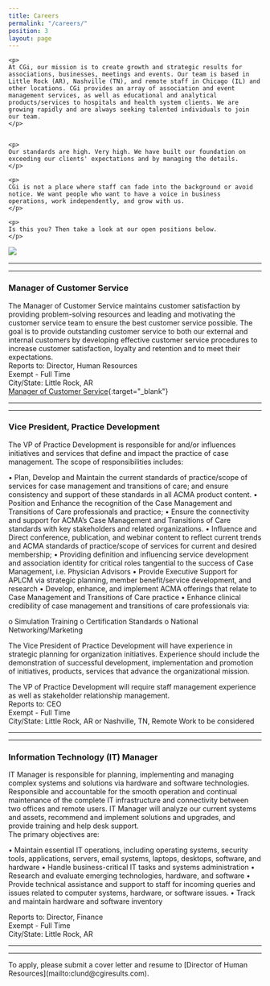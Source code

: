 ```yaml
---
title: Careers
permalink: "/careers/"
position: 3
layout: page
---
```



<div class="row mb-5 pb-4" style="margin-bottom: 1rem !important;">

  <div class="col-md-6">

    <p>
	At CGi, our mission is to create growth and strategic results for associations, businesses, meetings and events. Our team is based in Little Rock (AR), Nashville (TN), and remote staff in Chicago (IL) and other locations. CGi provides an array of association and event management services, as well as educational and analytical products/services to hospitals and health system clients. We are growing rapidly and are always seeking talented individuals to join our team.
    </p>


    <p>
    Our standards are high. Very high. We have built our foundation on exceeding our clients' expectations and by managing the details. 
    </p>

    <p>
    CGi is not a place where staff can fade into the background or avoid notice. We want people who want to have a voice in business operations, work independently, and grow with us. 
    </p>

    <p>
    Is this you? Then take a look at our open positions below.
    </p>

  </div>

  <div class="col-md-6">
    <img src="/uploads/Highland%20Ridge%20II.jpg" style="max-height: 375px;">
  </div>

</div>


<hr>

<hr>

### Manager of Customer Service
The Manager of Customer Service maintains customer satisfaction by providing problem-solving resources and leading and motivating the customer service team to ensure the best customer service possible. The goal is to provide outstanding customer service to both our external and internal customers by developing effective customer service procedures to increase customer satisfaction, loyalty and retention and to meet their expectations.<br />
Reports to: Director, Human Resources<br />
Exempt - Full Time<br />
City/State: Little Rock, AR<br />
[Manager of Customer Service](/uploads/Manager-Customer-Service.pdf){:target="_blank"}

<hr>

<hr>

### Vice President, Practice Development
The VP of Practice Development is responsible for and/or influences initiatives and services that define and impact the practice of case management.  The scope of responsibilities includes:

•	Plan, Develop and Maintain the current standards of practice/scope of services for case management and transitions of care; and ensure consistency and support of these standards in all ACMA product content.
•	Position and Enhance the recognition of the Case Management and Transitions of Care professionals and practice; 
•	Ensure the connectivity and support for ACMA’s Case Management and Transitions of Care standards with key stakeholders and related organizations. 
•	Influence and Direct conference, publication, and webinar content to reflect current trends and ACMA standards of practice/scope of services for current and desired membership;
•	Providing definition and influencing service development and association identity for critical roles tangential to the success of Case Management, i.e. Physician Advisors 
•	Provide Executive Support for APLCM via strategic planning, member benefit/service development, and research
•	Develop, enhance, and implement ACMA offerings that relate to Case Management and Transitions of Care practice 
•	Enhance clinical credibility of case management and transitions of care professionals via:

o	Simulation Training 
o	Certification Standards 
o	National Networking/Marketing

The Vice President of Practice Development will have experience in strategic planning for organization initiatives. Experience should include the demonstration of successful development, implementation and promotion of initiatives, products, services that advance the organizational mission. 

The VP of Practice Development will require staff management experience as well as stakeholder relationship management.  
Reports to: CEO<br />
Exempt - Full Time<br />
City/State: Little Rock, AR or Nashville, TN, Remote Work to be considered<br />

<hr>


<hr>

### Information Technology (IT) Manager
IT Manager is responsible for planning, implementing and managing complex systems and solutions via hardware and software technologies.  Responsible and accountable for the smooth operation and continual maintenance of the complete IT infrastructure and connectivity between two offices and remote users.  IT Manager will analyze our current systems and assets, recommend and implement solutions and upgrades, and provide training and help desk support.  
The primary objectives are:

•	Maintain essential IT operations, including operating systems, security tools, applications, servers, email systems, laptops, desktops, software, and hardware
•	Handle business-critical IT tasks and systems administration
•	Research and evaluate emerging technologies, hardware, and software
•	Provide technical assistance and support to staff for incoming queries and issues related to computer systems, hardware, or software issues. 
•	Track and maintain hardware and software inventory<br />

Reports to: Director, Finance<br />
Exempt - Full Time<br />
City/State: Little Rock, AR<br />

<hr>


<hr>
To apply, please submit a cover letter and resume to [Director of Human Resources](mailto:clund@cgiresults.com).

